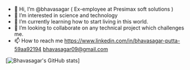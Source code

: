 - 👋 Hi, I’m @bhavasagar ( Ex-employee at Presimax soft solutions )
- 👀 I’m interested in science and technology 
- 🌱 I’m currently learning how to start living in this world.
- 💞️ I’m looking to collaborate on any technical project which challenges me.
- 📫 How to reach me 
      https://www.linkedin.com/in/bhavasagar-putta-59aa92194
      bhavasagar09@gmail.com

[![Bhavasagar's GitHub stats](https://github-readme-stats.vercel.app/api?username=bhavasagar)]

<!---
bhavasagar/bhavasagar is a ✨ special ✨ repository because its `README.md` (this file) appears on your GitHub profile.
You can click the Preview link to take a look at your changes.
--->
